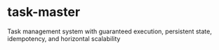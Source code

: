 # task-master
Task management system with guaranteed execution, persistent state, idempotency, and horizontal scalability

